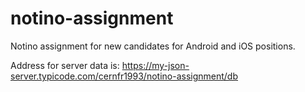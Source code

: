 # notino-assignment
Notino assignment for new candidates for Android and iOS positions.

Address for server data is:
https://my-json-server.typicode.com/cernfr1993/notino-assignment/db
